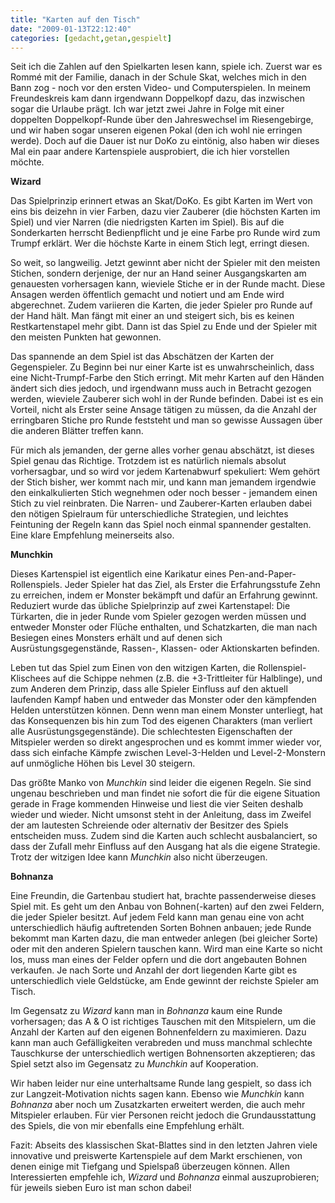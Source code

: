 ```yaml
---
title: "Karten auf den Tisch"
date: "2009-01-13T22:12:40"
categories: [gedacht,getan,gespielt]
---
```


Seit ich die Zahlen auf den Spielkarten lesen kann, spiele ich. Zuerst war es Rommé mit der Familie, danach in der Schule Skat, welches mich in den Bann zog - noch vor den ersten Video- und Computerspielen. In meinem Freundeskreis kam dann irgendwann Doppelkopf dazu, das inzwischen sogar die Urlaube prägt. Ich war jetzt zwei Jahre in Folge mit einer doppelten Doppelkopf-Runde über den Jahreswechsel im Riesengebirge, und wir haben sogar unseren eigenen Pokal (den ich wohl nie erringen werde). Doch auf die Dauer ist nur DoKo zu eintönig, also haben wir dieses Mal ein paar andere Kartenspiele ausprobiert, die ich hier vorstellen möchte.

**Wizard**

Das Spielprinzip erinnert etwas an Skat/DoKo. Es gibt Karten im Wert von eins bis deizehn in vier Farben, dazu vier Zauberer (die höchsten Karten im Spiel) und vier Narren (die niedrigsten Karten im Spiel). Bis auf die Sonderkarten herrscht Bedienpflicht und je eine Farbe pro Runde wird zum Trumpf erklärt. Wer die höchste Karte in einem Stich legt, erringt diesen.

So weit, so langweilig. Jetzt gewinnt aber nicht der Spieler mit den meisten Stichen, sondern derjenige, der nur an Hand seiner Ausgangskarten am genauesten vorhersagen kann, wieviele Stiche er in der Runde macht. Diese Ansagen werden öffentlich gemacht und notiert und am Ende wird abgerechnet. Zudem variieren die Karten, die jeder Spieler pro Runde auf der Hand hält. Man fängt mit einer an und steigert sich, bis es keinen Restkartenstapel mehr gibt. Dann ist das Spiel zu Ende und der Spieler mit den meisten Punkten hat gewonnen.

Das spannende an dem Spiel ist das Abschätzen der Karten der Gegenspieler. Zu Beginn bei nur einer Karte ist es unwahrscheinlich, dass eine Nicht-Trumpf-Farbe den Stich erringt. Mit mehr Karten auf den Händen ändert sich dies jedoch, und irgendwann muss auch in Betracht gezogen werden, wieviele Zauberer sich wohl in der Runde befinden. Dabei ist es ein Vorteil, nicht als Erster seine Ansage tätigen zu müssen, da die Anzahl der erringbaren Stiche pro Runde feststeht und man so gewisse Aussagen über die anderen Blätter treffen kann.

Für mich als jemanden, der gerne alles vorher genau abschätzt, ist dieses Spiel genau das Richtige. Trotzdem ist es natürlich niemals absolut vorhersagbar, und so wird vor jedem Kartenabwurf spekuliert: Wem gehört der Stich bisher, wer kommt nach mir, und kann man jemandem irgendwie den einkalkulierten Stich wegnehmen oder noch besser - jemandem einen Stich zu viel reinbraten. Die Narren- und Zauberer-Karten erlauben dabei den nötigen Spielraum für unterschiedliche Strategien, und leichtes Feintuning der Regeln kann das Spiel noch einmal spannender gestalten. Eine klare Empfehlung meinerseits also.

**Munchkin**

Dieses Kartenspiel ist eigentlich eine Karikatur eines Pen-and-Paper-Rollenspiels. Jeder Spieler hat das Ziel, als Erster die Erfahrungsstufe Zehn zu erreichen, indem er Monster bekämpft und dafür an Erfahrung gewinnt. Reduziert wurde das übliche Spielprinzip auf zwei Kartenstapel: Die Türkarten, die in jeder Runde vom Spieler gezogen werden müssen und entweder Monster oder Flüche enthalten, und Schatzkarten, die man nach Besiegen eines Monsters erhält und auf denen sich Ausrüstungsgegenstände, Rassen-, Klassen- oder Aktionskarten befinden.

Leben tut das Spiel zum Einen von den witzigen Karten, die Rollenspiel-Klischees auf die Schippe nehmen (z.B. die +3-Trittleiter für Halblinge), und zum Anderen dem Prinzip, dass alle Spieler Einfluss auf den aktuell laufenden Kampf haben und entweder das Monster oder den kämpfenden Helden unterstützen können. Denn wenn man einem Monster unterliegt, hat das Konsequenzen bis hin zum Tod des eigenen Charakters (man verliert alle Ausrüstungsgegenstände). Die schlechtesten Eigenschaften der Mitspieler werden so direkt angesprochen und es kommt immer wieder vor, dass sich einfache Kämpfe zwischen Level-3-Helden und Level-2-Monstern auf unmögliche Höhen bis Level 30 steigern.

Das größte Manko von *Munchkin* sind leider die eigenen Regeln. Sie sind ungenau beschrieben und man findet nie sofort die für die eigene Situation gerade in Frage kommenden Hinweise und liest die vier Seiten deshalb wieder und wieder. Nicht umsonst steht in der Anleitung, dass im Zweifel der am lautesten Schreiende oder alternativ der Besitzer des Spiels entscheiden muss. Zudem sind die Karten auch schlecht ausbalanciert, so dass der Zufall mehr Einfluss auf den Ausgang hat als die eigene Strategie. Trotz der witzigen Idee kann *Munchkin* also nicht überzeugen.

**Bohnanza**

Eine Freundin, die Gartenbau studiert hat, brachte passenderweise dieses Spiel mit. Es geht um den Anbau von Bohnen(-karten) auf den zwei Feldern, die jeder Spieler besitzt. Auf jedem Feld kann man genau eine von acht unterschiedlich häufig auftretenden Sorten Bohnen anbauen; jede Runde bekommt man Karten dazu, die man entweder anlegen (bei gleicher Sorte) oder mit den anderen Spielern tauschen kann. Wird man eine Karte so nicht los, muss man eines der Felder opfern und die dort angebauten Bohnen verkaufen. Je nach Sorte und Anzahl der dort liegenden Karte gibt es unterschiedlich viele Geldstücke, am Ende gewinnt der reichste Spieler am Tisch.

Im Gegensatz zu *Wizard* kann man in *Bohnanza* kaum eine Runde vorhersagen; das A & O ist richtiges Tauschen mit den Mitspielern, um die Anzahl der Karten auf den eigenen Bohnenfeldern zu maximieren. Dazu kann man auch Gefälligkeiten verabreden und muss manchmal schlechte Tauschkurse der unterschiedlich wertigen Bohnensorten akzeptieren; das Spiel setzt also im Gegensatz zu *Munchkin* auf Kooperation.

Wir haben leider nur eine unterhaltsame Runde lang gespielt, so dass ich zur Langzeit-Motivation nichts sagen kann. Ebenso wie *Munchkin* kann *Bohnanza* aber noch um Zusatzkarten erweitert werden, die auch mehr Mitspieler erlauben. Für vier Personen reicht jedoch die Grundausstattung des Spiels, die von mir ebenfalls eine Empfehlung erhält.

Fazit: Abseits des klassischen Skat-Blattes sind in den letzten Jahren viele innovative und preiswerte Kartenspiele auf dem Markt erschienen, von denen einige mit Tiefgang und Spielspaß überzeugen können. Allen Interessierten empfehle ich, *Wizard* und *Bohnanza* einmal auszuprobieren; für jeweils sieben Euro ist man schon dabei!
